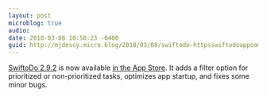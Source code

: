 ```yaml
---
layout: post
microblog: true
audio: 
date: 2018-03-08 10:50:23 -0400
guid: http://mjdescy.micro.blog/2018/03/08/swiftodo-httpsswiftodoappcom-is.html
---
```

[SwiftoDo 2.9.2](https://swiftodoapp.com) is now available [in the App Store](https://itunes.apple.com/us/app/swiftodo-task-list-for-todo.txt/id1073798440?ls=1&mt=8). It adds a filter option for prioritized or non-prioritized tasks, optimizes app startup, and fixes some minor bugs.
